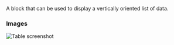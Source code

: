 A block that can be used to display a vertically oriented list of data.

### Images

![Table screenshot](https://gitlab.com/appsemble/appsemble/-/raw/0.21.0/config/assets/list.png)
